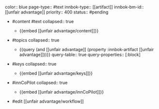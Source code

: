 color:: blue
page-type:: #text
innbok-type:: [[artifact]]
innbok-bm-id:: [[unfair advantage]]
priority:: 400
status:: #pending

- #content #text
  collapsed:: true
	- {{embed [[unfair advantage/content]]}}
- #topics
   collapsed:: true
    - {{query (and [[unfair advantage]] (property :innbok-artifact [[unfair advantage]]))}}
      query-table:: true
      query-properties:: [:block]
- #keys
  collapsed:: true
	- {{embed [[unfair advantage/keys]]}}
- #innCoPilot
   collapsed:: true
	 - {{embed [[unfair advantage/innCoPilot]]}}

- #edit [[unfair advantage/workflow]]

